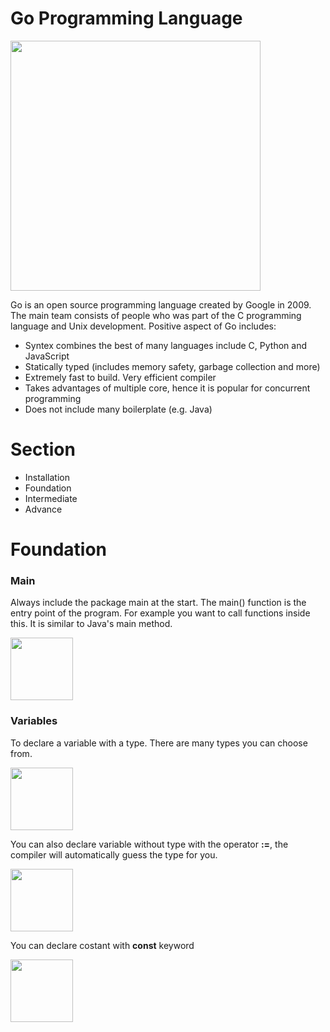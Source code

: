 # Go Programming Language

<img src="https://raw.githubusercontent.com/Thepnathi/Workshop/master/go/resource/images/mascot.png" height="400px">

Go is an open source programming language created by Google in 2009. The main team consists of people who was part of the C programming language and Unix development. Positive aspect of Go includes:

* Syntex combines the best of many languages include C, Python and JavaScript
* Statically typed (includes memory safety, garbage collection and more)
* Extremely fast to build. Very efficient compiler
* Takes advantages of multiple core, hence it is popular for concurrent programming
* Does not include many boilerplate (e.g. Java)

# Section 

* Installation
* Foundation
* Intermediate 
* Advance

# Foundation

### Main

Always include the package main at the start. The main() function is the entry point of the program. For example you want to call functions inside this. It is similar to Java's main method. 

<img src="https://github.com/Thepnathi/Workshop/blob/master/go/resource/images/screenshots/f1.png" height="100px">

### Variables 

To declare a variable with a type. There are many types you can choose from.

<img src="https://github.com/Thepnathi/Workshop/blob/master/go/resource/images/screenshots/f2.png" height="100px">

You can also declare variable without type with the operator __:=__, the compiler will automatically guess the type for you.

<img src="https://github.com/Thepnathi/Workshop/blob/master/go/resource/images/screenshots/f3.png" height="100px">

You can declare costant with **const** keyword

<img src="https://github.com/Thepnathi/Workshop/blob/master/go/resource/images/screenshots/f4.png" height="100px">



